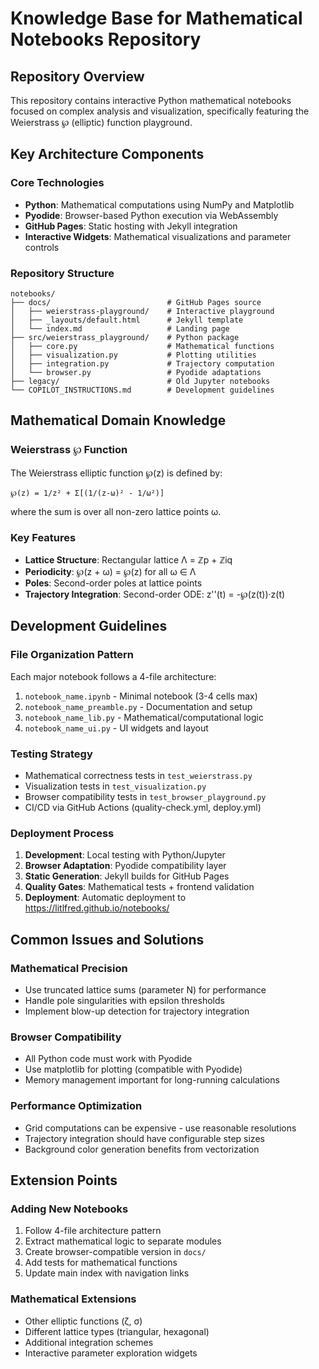 # Knowledge Base for Mathematical Notebooks Repository

## Repository Overview

This repository contains interactive Python mathematical notebooks focused on complex analysis and visualization, specifically featuring the Weierstrass ℘ (elliptic) function playground.

## Key Architecture Components

### Core Technologies
- **Python**: Mathematical computations using NumPy and Matplotlib
- **Pyodide**: Browser-based Python execution via WebAssembly
- **GitHub Pages**: Static hosting with Jekyll integration
- **Interactive Widgets**: Mathematical visualizations and parameter controls

### Repository Structure
```
notebooks/
├── docs/                          # GitHub Pages source
│   ├── weierstrass-playground/    # Interactive playground
│   ├── _layouts/default.html      # Jekyll template
│   └── index.md                   # Landing page
├── src/weierstrass_playground/    # Python package
│   ├── core.py                    # Mathematical functions
│   ├── visualization.py           # Plotting utilities
│   ├── integration.py             # Trajectory computation
│   └── browser.py                 # Pyodide adaptations
├── legacy/                        # Old Jupyter notebooks
└── COPILOT_INSTRUCTIONS.md        # Development guidelines
```

## Mathematical Domain Knowledge

### Weierstrass ℘ Function
The Weierstrass elliptic function ℘(z) is defined by:
```
℘(z) = 1/z² + Σ[(1/(z-ω)² - 1/ω²)]
```
where the sum is over all non-zero lattice points ω.

### Key Features
- **Lattice Structure**: Rectangular lattice Λ = ℤp + ℤiq
- **Periodicity**: ℘(z + ω) = ℘(z) for all ω ∈ Λ
- **Poles**: Second-order poles at lattice points
- **Trajectory Integration**: Second-order ODE: z''(t) = -℘(z(t))·z(t)

## Development Guidelines

### File Organization Pattern
Each major notebook follows a 4-file architecture:
1. `notebook_name.ipynb` - Minimal notebook (3-4 cells max)
2. `notebook_name_preamble.py` - Documentation and setup
3. `notebook_name_lib.py` - Mathematical/computational logic
4. `notebook_name_ui.py` - UI widgets and layout

### Testing Strategy
- Mathematical correctness tests in `test_weierstrass.py`
- Visualization tests in `test_visualization.py`
- Browser compatibility tests in `test_browser_playground.py`
- CI/CD via GitHub Actions (quality-check.yml, deploy.yml)

### Deployment Process
1. **Development**: Local testing with Python/Jupyter
2. **Browser Adaptation**: Pyodide compatibility layer
3. **Static Generation**: Jekyll builds for GitHub Pages
4. **Quality Gates**: Mathematical tests + frontend validation
5. **Deployment**: Automatic deployment to https://litlfred.github.io/notebooks/

## Common Issues and Solutions

### Mathematical Precision
- Use truncated lattice sums (parameter N) for performance
- Handle pole singularities with epsilon thresholds
- Implement blow-up detection for trajectory integration

### Browser Compatibility
- All Python code must work with Pyodide
- Use matplotlib for plotting (compatible with Pyodide)
- Memory management important for long-running calculations

### Performance Optimization
- Grid computations can be expensive - use reasonable resolutions
- Trajectory integration should have configurable step sizes
- Background color generation benefits from vectorization

## Extension Points

### Adding New Notebooks
1. Follow 4-file architecture pattern
2. Extract mathematical logic to separate modules
3. Create browser-compatible version in `docs/`
4. Add tests for mathematical functions
5. Update main index with navigation links

### Mathematical Extensions
- Other elliptic functions (ζ, σ)
- Different lattice types (triangular, hexagonal)
- Additional integration schemes
- Interactive parameter exploration widgets